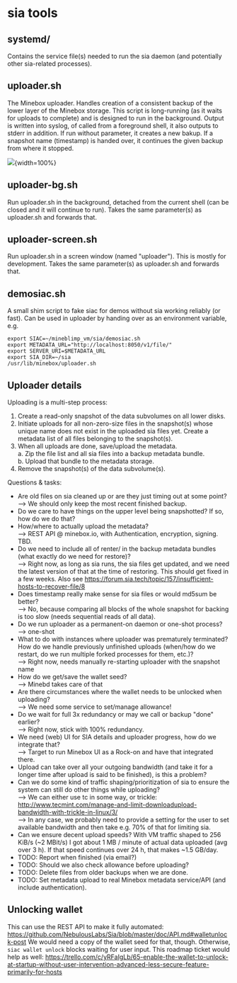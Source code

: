 # sia tools
## systemd/
Contains the service file(s) needed to run the sia daemon (and potentially other sia-related processes).

## uploader.sh
The Minebox uploader. Handles creation of a consistent backup of the lower layer of the Minebox storage.
This script is long-running (as it waits for uploads to complete) and is designed to run in the background.
Output is written into syslog, of called from a foreground shell, it also outputs to stderr in addition.
If run without parameter, it creates a new bakup.
If a snapshot name (timestamp) is handed over, it continues the given backup from where it stopped.
 
![](https://bitbucket.org/mineboxgmbh/mineblimp/downloads/uploader.sequence.png){width=100%}

## uploader-bg.sh
Run uploader.sh in the background, detached from the current shell (can be closed and it will continue to run).
Takes the same parameter(s) as uploader.sh and forwards that.

## uploader-screen.sh
Run uploader.sh in a screen window (named "uploader"). This is mostly for development.
Takes the same parameter(s) as uploader.sh and forwards that.

## demosiac.sh
A small shim script to fake siac for demos without sia working reliably (or fast).
Can be used in uploader by handing over as an environment variable, e.g.
```
export SIAC=~/mineblimp_vm/sia/demosiac.sh
export METADATA_URL="http://localhost:8050/v1/file/"
export SERVER_URI=$METADATA_URL
export SIA_DIR=~/sia
/usr/lib/minebox/uploader.sh

```

## Uploader details

Uploading is a multi-step process:

1. Create a read-only snapshot of the data subvolumes on all lower disks.
2. Initiate uploads for all non-zero-size files in the snapshot(s) whose
   unique name does not exist in the uploaded sia files yet.
   Create a metadata list of all files belonging to the snapshot(s).
3. When all uploads are done, save/upload the metadata.  
   a. Zip the file list and all sia files into a backup metadata bundle.  
   b. Upload that bundle to the metadata storage.
4. Remove the snapshot(s) of the data subvolume(s).

Questions & tasks:

* Are old files on sia cleaned up or are they just timing out at some point?  
  --> We should only keep the most recent finished backup.
* Do we care to have things on the upper level being snapshotted?
  If so, how do we do that?
* How/where to actually upload the metadata?  
  --> REST API @ minebox.io, with Authentication, encryption, signing. TBD.
* Do we need to include all of renter/ in the backup metadata bundles (what
  exactly do we need for restore)?  
  --> Right now, as long as sia runs, the sia files get updated, and we need
      the latest version of that at the time of restoring. This should get
      fixed in a few weeks. Also see
      https://forum.sia.tech/topic/157/insufficient-hosts-to-recover-file/8
* Does timestamp really make sense for sia files or would md5sum be better?  
  --> No, because comparing all blocks of the whole snapshot for backing is
      too slow (needs sequential reads of all data).
* Do we run uploader as a permanent-on daemon or one-shot process?  
  --> one-shot
* What to do with instances where uploader was prematurely terminated?
  How do we handle previously unfinished uploads (when/how do we restart, do
  we run multiple forked processes for them, etc.)?  
  --> Right now, needs manually re-starting uploader with the snapshot name
* How do we get/save the wallet seed?  
  --> Minebd takes care of that
* Are there circumstances where the wallet needs to be unlocked when uploading?  
  --> We need some service to set/manage allowance!
* Do we wait for full 3x redundancy or may we call or backup "done" earlier?  
  --> Right now, stick with 100% redundancy.
* We need (web) UI for SIA details and uploader progress, how do we integrate
  that?  
  --> Target to run Minebox UI as a Rock-on and have that integrated there.
* Upload can take over all your outgoing bandwidth (and take it for a longer
  time after upload is said to be finished), is this a problem?
* Can we do some kind of traffic shaping/prioritization of sia to ensure the
  system can still do other things while uploading?  
  --> We can either use tc in some way, or trickle: http://www.tecmint.com/manage-and-limit-downloadupload-bandwidth-with-trickle-in-linux/3/  
  --> In any case, we probably need to provide a setting for the user to set
      available bandwidth and then take e.g. 70% of that for limiting sia.
* Can we ensure decent upload speeds? With VM traffic shaped to 256 KiB/s
  (~2 MBit/s) I got about 1 MB / minute of actual data uploaded (avg over 3 h).
  If that speed continues over 24 h, that makes ~1.5 GB/day.
* TODO: Report when finished (via email?)
* TODO: Should we also check allowance before uploading?
* TODO: Delete files from older backups when we are done.
* TODO: Set metadata upload to real Minebox metadata service/API (and include
        authentication).

## Unlocking wallet

This can use the REST API to make it fully automated:
https://github.com/NebulousLabs/Sia/blob/master/doc/API.md#walletunlock-post
We would need a copy of the wallet seed for that, though.
Otherwise, `siac wallet unlock` blocks waiting for user input.
This roadmap ticket would help as well:
https://trello.com/c/yRFaIgLb/65-enable-the-wallet-to-unlock-at-startup-without-user-intervention-advanced-less-secure-feature-primarily-for-hosts
